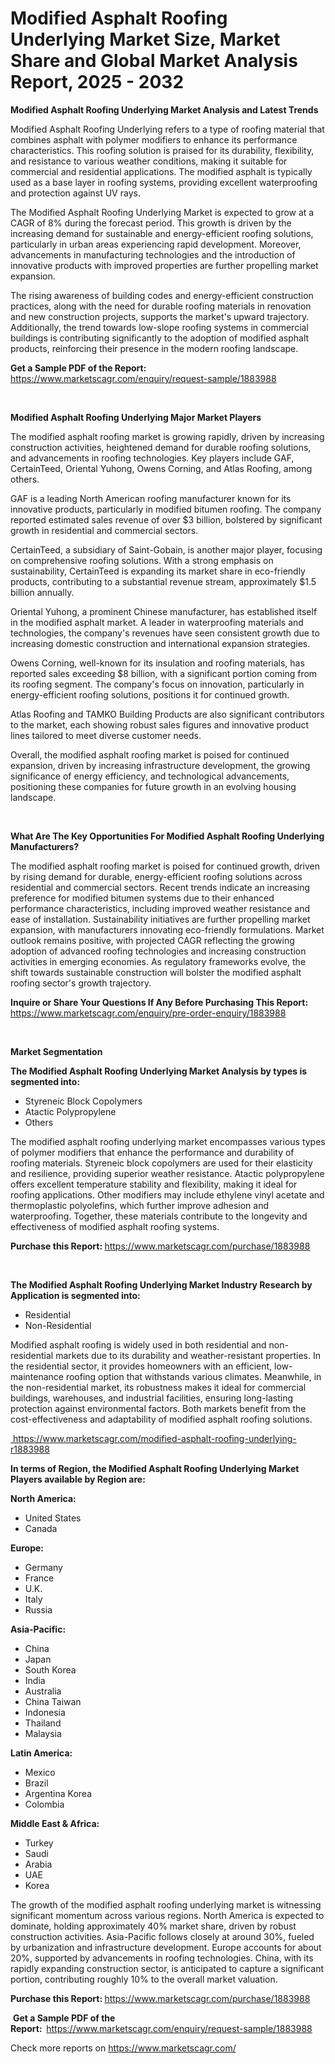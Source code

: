 <p><h1>Modified Asphalt Roofing Underlying Market Size, Market Share and Global Market Analysis Report, 2025 - 2032</h1></p><p><strong>Modified Asphalt Roofing Underlying Market Analysis and Latest Trends</strong></p>
<p><p>Modified Asphalt Roofing Underlying refers to a type of roofing material that combines asphalt with polymer modifiers to enhance its performance characteristics. This roofing solution is praised for its durability, flexibility, and resistance to various weather conditions, making it suitable for commercial and residential applications. The modified asphalt is typically used as a base layer in roofing systems, providing excellent waterproofing and protection against UV rays.</p><p>The Modified Asphalt Roofing Underlying Market is expected to grow at a CAGR of 8% during the forecast period. This growth is driven by the increasing demand for sustainable and energy-efficient roofing solutions, particularly in urban areas experiencing rapid development. Moreover, advancements in manufacturing technologies and the introduction of innovative products with improved properties are further propelling market expansion. </p><p>The rising awareness of building codes and energy-efficient construction practices, along with the need for durable roofing materials in renovation and new construction projects, supports the market's upward trajectory. Additionally, the trend towards low-slope roofing systems in commercial buildings is contributing significantly to the adoption of modified asphalt products, reinforcing their presence in the modern roofing landscape.</p></p>
<p><strong>Get a Sample PDF of the Report:&nbsp;</strong> <a href="https://www.marketscagr.com/enquiry/request-sample/1883988?utm_campaign=2215&utm_medium=2&utm_source=Github&utm_content=ia&utm_term=04022025&utm_id=modified-asphalt-roofing-underlying">https://www.marketscagr.com/enquiry/request-sample/1883988</a></p>
<p>&nbsp;</p>
<p><strong>Modified Asphalt Roofing Underlying Major Market Players</strong></p>
<p><p>The modified asphalt roofing market is growing rapidly, driven by increasing construction activities, heightened demand for durable roofing solutions, and advancements in roofing technologies. Key players include GAF, CertainTeed, Oriental Yuhong, Owens Corning, and Atlas Roofing, among others. </p><p>GAF is a leading North American roofing manufacturer known for its innovative products, particularly in modified bitumen roofing. The company reported estimated sales revenue of over $3 billion, bolstered by significant growth in residential and commercial sectors.</p><p>CertainTeed, a subsidiary of Saint-Gobain, is another major player, focusing on comprehensive roofing solutions. With a strong emphasis on sustainability, CertainTeed is expanding its market share in eco-friendly products, contributing to a substantial revenue stream, approximately $1.5 billion annually.</p><p>Oriental Yuhong, a prominent Chinese manufacturer, has established itself in the modified asphalt market. A leader in waterproofing materials and technologies, the company's revenues have seen consistent growth due to increasing domestic construction and international expansion strategies.</p><p>Owens Corning, well-known for its insulation and roofing materials, has reported sales exceeding $8 billion, with a significant portion coming from its roofing segment. The company's focus on innovation, particularly in energy-efficient roofing solutions, positions it for continued growth.</p><p>Atlas Roofing and TAMKO Building Products are also significant contributors to the market, each showing robust sales figures and innovative product lines tailored to meet diverse customer needs.</p><p>Overall, the modified asphalt roofing market is poised for continued expansion, driven by increasing infrastructure development, the growing significance of energy efficiency, and technological advancements, positioning these companies for future growth in an evolving housing landscape.</p></p>
<p>&nbsp;</p>
<p><strong>What Are The Key Opportunities For Modified Asphalt Roofing Underlying Manufacturers?</strong></p>
<p><p>The modified asphalt roofing market is poised for continued growth, driven by rising demand for durable, energy-efficient roofing solutions across residential and commercial sectors. Recent trends indicate an increasing preference for modified bitumen systems due to their enhanced performance characteristics, including improved weather resistance and ease of installation. Sustainability initiatives are further propelling market expansion, with manufacturers innovating eco-friendly formulations. Market outlook remains positive, with projected CAGR reflecting the growing adoption of advanced roofing technologies and increasing construction activities in emerging economies. As regulatory frameworks evolve, the shift towards sustainable construction will bolster the modified asphalt roofing sector's growth trajectory.</p></p>
<p><strong>Inquire or Share Your Questions If Any Before Purchasing This Report:</strong> <a href="https://www.marketscagr.com/enquiry/pre-order-enquiry/1883988?utm_campaign=2215&utm_medium=2&utm_source=Github&utm_content=ia&utm_term=04022025&utm_id=modified-asphalt-roofing-underlying">https://www.marketscagr.com/enquiry/pre-order-enquiry/1883988</a></p>
<p>&nbsp;</p>
<p><strong>Market Segmentation</strong></p>
<p><strong>The Modified Asphalt Roofing Underlying Market Analysis by types is segmented into:</strong></p>
<p><ul><li>Styreneic Block Copolymers</li><li>Atactic Polypropylene</li><li>Others</li></ul></p>
<p><p>The modified asphalt roofing underlying market encompasses various types of polymer modifiers that enhance the performance and durability of roofing materials. Styreneic block copolymers are used for their elasticity and resilience, providing superior weather resistance. Atactic polypropylene offers excellent temperature stability and flexibility, making it ideal for roofing applications. Other modifiers may include ethylene vinyl acetate and thermoplastic polyolefins, which further improve adhesion and waterproofing. Together, these materials contribute to the longevity and effectiveness of modified asphalt roofing systems.</p></p>
<p><strong>Purchase this Report:&nbsp;</strong><a href="https://www.marketscagr.com/purchase/1883988?utm_campaign=2215&utm_medium=2&utm_source=Github&utm_content=ia&utm_term=04022025&utm_id=modified-asphalt-roofing-underlying">https://www.marketscagr.com/purchase/1883988</a></p>
<p>&nbsp;</p>
<p><strong>The Modified Asphalt Roofing Underlying Market Industry Research by Application is segmented into:</strong></p>
<p><ul><li>Residential</li><li>Non-Residential</li></ul></p>
<p><p>Modified asphalt roofing is widely used in both residential and non-residential markets due to its durability and weather-resistant properties. In the residential sector, it provides homeowners with an efficient, low-maintenance roofing option that withstands various climates. Meanwhile, in the non-residential market, its robustness makes it ideal for commercial buildings, warehouses, and industrial facilities, ensuring long-lasting protection against environmental factors. Both markets benefit from the cost-effectiveness and adaptability of modified asphalt roofing solutions.</p></p>
<p><a href="https://www.marketscagr.com/modified-asphalt-roofing-underlying-r1883988?utm_campaign=2215&utm_medium=2&utm_source=Github&utm_content=ia&utm_term=04022025&utm_id=modified-asphalt-roofing-underlying">&nbsp;https://www.marketscagr.com/modified-asphalt-roofing-underlying-r1883988</a></p>
<p><strong>In terms of Region, the Modified Asphalt Roofing Underlying Market Players available by Region are:</strong></p>
<p>
    <p> <strong> North America: </strong>
        <ul>
            <li>United States</li>
            <li>Canada</li>
        </ul>
        </p> 
    <p> <strong> Europe: </strong>
        <ul>
            <li>Germany</li>
            <li>France</li>
            <li>U.K.</li>
            <li>Italy</li>
            <li>Russia</li>
        </ul>
        </p> 
    <p> <strong> Asia-Pacific: </strong>
        <ul>
            <li>China</li>
            <li>Japan</li>
            <li>South Korea</li>
            <li>India</li>
            <li>Australia</li>
            <li>China Taiwan</li>
            <li>Indonesia</li>
            <li>Thailand</li>
            <li>Malaysia</li>
        </ul>
        </p> 
    <p> <strong> Latin America: </strong>
        <ul>
            <li>Mexico</li>
            <li>Brazil</li>
            <li>Argentina Korea</li>
            <li>Colombia</li>
        </ul>
        </p> 
    <p> <strong> Middle East & Africa: </strong>
        <ul>
            <li>Turkey</li>
            <li>Saudi</li>
            <li>Arabia</li>
            <li>UAE</li>
            <li>Korea</li>
        </ul>
    </p>
    </p>
<p><p>The growth of the modified asphalt roofing underlying market is witnessing significant momentum across various regions. North America is expected to dominate, holding approximately 40% market share, driven by robust construction activities. Asia-Pacific follows closely at around 30%, fueled by urbanization and infrastructure development. Europe accounts for about 20%, supported by advancements in roofing technologies. China, with its rapidly expanding construction sector, is anticipated to capture a significant portion, contributing roughly 10% to the overall market valuation.</p></p>
<p><strong>Purchase this Report: </strong><a href="https://www.marketscagr.com/purchase/1883988?utm_campaign=2215&utm_medium=2&utm_source=Github&utm_content=ia&utm_term=04022025&utm_id=modified-asphalt-roofing-underlying">https://www.marketscagr.com/purchase/1883988</a></p>
<p>&nbsp;<strong>Get a Sample PDF of the Report:&nbsp;&nbsp;</strong><a href="https://www.marketscagr.com/enquiry/request-sample/1883988?utm_campaign=2215&utm_medium=2&utm_source=Github&utm_content=ia&utm_term=04022025&utm_id=modified-asphalt-roofing-underlying">https://www.marketscagr.com/enquiry/request-sample/1883988</a></p>
<p><strong></strong></p>
<p>Check more reports on <a href="https://www.marketscagr.com/?utm_campaign=2215&utm_medium=2&utm_source=Github&utm_content=ia&utm_term=04022025&utm_id=modified-asphalt-roofing-underlying">https://www.marketscagr.com/</a></p>